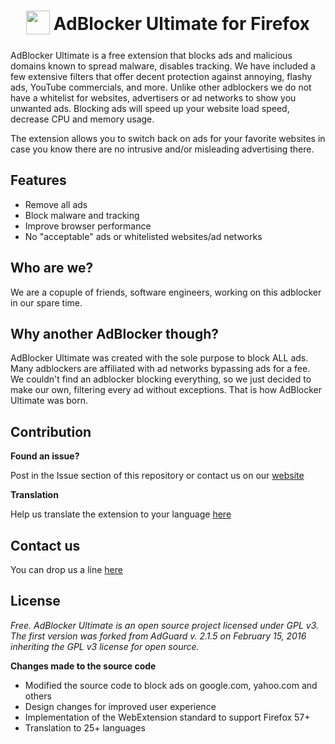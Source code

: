 <h1 align="center">
<sub>
<img src="https://github.com/adblockultimate/AdBlockUltimate-firefox/blob/master/icons/38.png" height="38" width="38">
</sub>
AdBlocker Ultimate for Firefox
</h1>

AdBlocker Ultimate is a free extension that blocks ads and malicious domains known to spread malware, disables tracking. We have included a few extensive filters that offer decent protection against annoying, flashy ads, YouTube commercials, and more. Unlike other adblockers we do not have a whitelist for websites, advertisers or ad networks to show you unwanted ads. Blocking ads will speed up your website load speed, decrease CPU and memory usage.

The extension allows you to switch back on ads for your favorite websites in case you know there are no intrusive and/or misleading advertising there.

## Features

* Remove all ads
* Block malware and tracking
* Improve browser performance
* No "acceptable" ads or whitelisted websites/ad networks

## Who are we?

We are a copuple of friends, software engineers, working on this adblocker in our spare time.

## Why another AdBlocker though?

AdBlocker Ultimate was created with the sole purpose to block ALL ads. Many adblockers are affiliated with ad networks bypassing ads for a fee. We couldn't find an adblocker blocking everything, so we just decided to make our own, filtering every ad without exceptions. That is how AdBlocker Ultimate was born.

## Contribution

**Found an issue?**

Post in the Issue section of this repository or contact us on our [website](https://adblockultimate.net/report.html)

**Translation**

Help us translate the extension to your language [here](https://crowdin.com/project/adblock-ultimate/invite)

## Contact us

You can drop us a line [here](https://adblockultimate.net/contact.html)

## License

*Free. AdBlocker Ultimate is an open source project licensed under GPL v3. The first version was forked from AdGuard v. 2.1.5 on February 15, 2016 inheriting the GPL v3 license for open source.*

**Changes made to the source code**
* Modified the source code to block ads on google.com, yahoo.com and others
* Design changes for improved user experience
* Implementation of the WebExtension standard to support Firefox 57+
* Translation to 25+ languages
